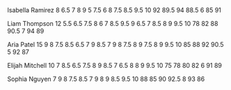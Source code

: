 Isabella Ramirez
8
6.5 7 8 9 5 7.5 6 8
7.5 8.5 9.5 10
92 89.5 94 88.5
6
85
91


Liam Thompson
12
5.5 6.5 7.5 8 6 7 8.5 9.5 9 6.5 7 8.5
8 9 9.5 10
78 82 88 90.5
7
94
89

Aria Patel
15
9 8 7.5 8.5 6.5 7 9 8.5 7 9 8 7.5 8 9 7.5
8 9 9.5 10
85 88 92 90.5
5
92
87

Elijah Mitchell
10
7 8.5 6.5 7.5 8 9 8.5 7 6.5 8
8 9 9.5 10
75 78 80 82
6
91
89

Sophia Nguyen
7
9 8 7.5 8.5 7 9 8
9 8.5 9.5 10
88 85 90 92.5
8
93
86

